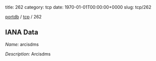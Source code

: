 title: 262
category: tcp
date: 1970-01-01T00:00:00+0000
slug: tcp/262

[portdb](/) / [tcp](/category/tcp.html) / 262


## IANA Data

_Name:_ arcisdms

_Description:_ Arcisdms

